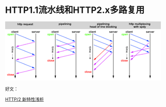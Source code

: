 # HTTP1.1流水线和HTTP2.x多路复用

![](http2request.png)

好文：

[HTTP/2 新特性浅析](http://io.upyun.com/2015/05/13/http2/)

